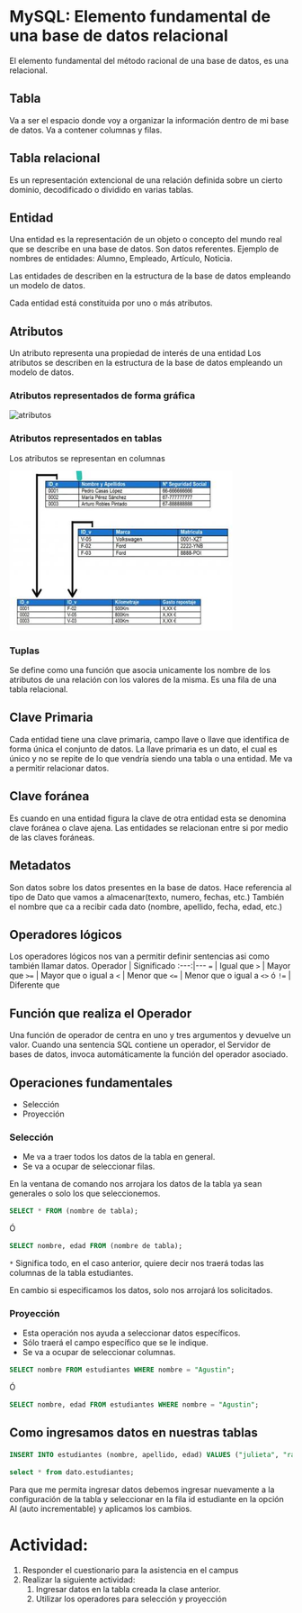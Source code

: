# MySQL: Elemento fundamental de una base de datos relacional
El elemento fundamental del método racional de una base de datos, es una relacional.

## Tabla 
Va a ser el espacio donde voy a organizar la información dentro de mi base de datos.
Va a contener columnas y filas.

## Tabla relacional
Es un representación extencional de una relación definida sobre un cierto dominio, decodificado o dividido en varias tablas.

## Entidad 
Una entidad es la representación de un objeto o concepto del mundo real que se describe en una base de datos. Son datos referentes.
Ejemplo de nombres de entidades: Alumno, Empleado, Artículo, Noticia.

Las entidades de describen en la estructura de la base de datos empleando un modelo de datos.

Cada entidad está constituida por uno o más atributos.

## Atributos
Un atributo representa una propiedad de interés de una entidad
Los atributos se describen en la estructura de la base de datos empleando un modelo de datos.

### Atributos representados de forma gráfica
![atributos](./img/repesentaci%C3%B3n_grafica_atributos.jpg)

### Atributos representados en tablas

Los atributos se representan en columnas

![atributos en tablas](./img/representacion_tablas_atributos.jpg)

### Tuplas
Se define como una función que asocia unicamente los nombre de los atributos de una relación con los valores de la misma.
Es una fila de una tabla relacional.

## Clave Primaria 
Cada entidad tiene una clave primaria, campo llave o llave que identifica de forma única el conjunto de datos.
La llave primaria es un dato, el cual es único y no se repite de lo que vendría siendo una tabla o una entidad.
Me va a permitir relacionar datos.

## Clave foránea
Es cuando en una entidad figura la clave de otra entidad esta se denomina clave foránea o clave ajena.
Las entidades se relacionan entre si por medio de las claves foráneas.

## Metadatos
Son datos sobre los datos presentes en la base de datos.
Hace referencia al tipo de Dato que vamos a almacenar(texto, numero, fechas, etc.)
También el nombre que ca a recibir cada dato (nombre, apellido, fecha, edad, etc.)

## Operadores lógicos
Los operadores lógicos nos van a permitir definir sentencias asi como también llamar datos.
Operador  |  Significado
:---:|---
`=` | Igual que
`>` | Mayor que
`>=` | Mayor que o igual a
`<` | Menor que 
`<=` | Menor que o igual a
`<>` ó `!=` | Diferente que

## Función que realiza el Operador
Una función de operador de centra en uno y tres argumentos y devuelve un valor.
Cuando una sentencia SQL contiene un operador, el Servidor de bases de datos, invoca automáticamente la función del operador asociado.

## Operaciones fundamentales
- Selección
- Proyección
### Selección
- Me va a traer todos los datos de la tabla en general.
- Se va a ocupar de seleccionar filas.

En la ventana de comando nos arrojara los datos de la tabla ya sean generales o solo los que seleccionemos.

```sql
SELECT * FROM (nombre de tabla);
```
Ó
```sql
SELECT nombre, edad FROM (nombre de tabla);
```
`*` Significa todo, en el caso anterior, quiere decir nos traerá todas las columnas de la tabla estudiantes.

En cambio si especificamos los datos, solo nos arrojará los solicitados.

### Proyección
- Esta operación nos ayuda a seleccionar datos específicos.
- Sólo traerá el campo específico que se le indique.
- Se va a ocupar de seleccionar columnas.

```sql
SELECT nombre FROM estudiantes WHERE nombre = "Agustin";
```
Ó
```sql
SELECT nombre, edad FROM estudiantes WHERE nombre = "Agustin";
```

## Como ingresamos datos en nuestras tablas

```sql
INSERT INTO estudiantes (nombre, apellido, edad) VALUES ("julieta", "ramirez", 19);
```

```sql
select * from dato.estudiantes;
```
Para que me permita ingresar datos debemos ingresar nuevamente a la configuración de la tabla y seleccionar en la fila id estudiante en la opción AI (auto incrementable) y aplicamos los cambios.

# Actividad:
1. Responder el cuestionario para la asistencia en el campus
2. Realizar la siguiente actividad:
    1. Ingresar datos en la tabla creada la clase anterior.
    2. Utilizar los operadores para selección y proyección